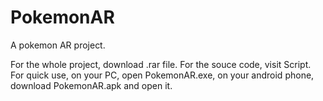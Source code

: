 # PokemonAR
A pokemon AR project.


For the whole project, download .rar file.
For the souce code, visit Script.
For quick use, on your PC, open PokemonAR.exe,
               on your android phone, download PokemonAR.apk and open it.

